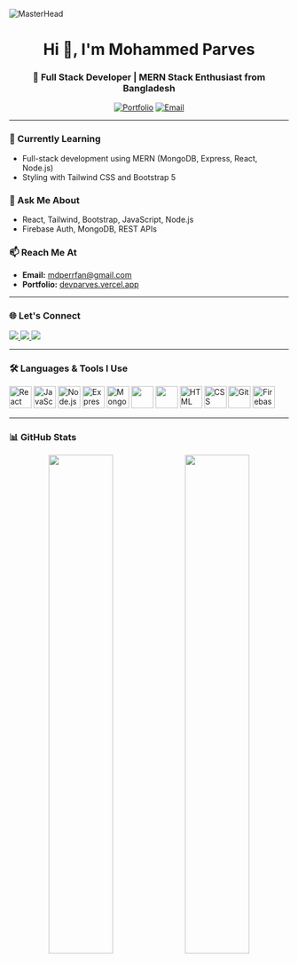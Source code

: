 ![MasterHead](https://repository-images.githubusercontent.com/588181932/e36ec678-7984-4cdd-8e4c-a3932772ff8e)

<h1 align="center">Hi 👋, I'm Mohammed Parves</h1>
<h3 align="center">🚀 Full Stack Developer | MERN Stack Enthusiast from Bangladesh</h3>

<p align="center">
  <a href="https://devparves.vercel.app" target="_blank"><img src="https://img.shields.io/badge/Portfolio-%2300599C?style=for-the-badge&logo=vercel&logoColor=white" alt="Portfolio" /></a>
  <a href="mailto:mdperrfan@gmail.com"><img src="https://img.shields.io/badge/Gmail-%23D14836?style=for-the-badge&logo=gmail&logoColor=white" alt="Email" /></a>
</p>

---

### 🌱 Currently Learning
- Full-stack development using MERN (MongoDB, Express, React, Node.js)
- Styling with Tailwind CSS and Bootstrap 5

### 💬 Ask Me About
- React, Tailwind, Bootstrap, JavaScript, Node.js
- Firebase Auth, MongoDB, REST APIs

### 📫 Reach Me At
- **Email:** [mdperrfan@gmail.com](mailto:mdperrfan@gmail.com)
- **Portfolio:** [devparves.vercel.app](https://devparves.vercel.app)

---

### 🌐 Let's Connect
<p align="left">
  <a href="https://linkedin.com/in/mohammed-parves-6635212aa/" target="_blank">
    <img src="https://img.shields.io/badge/LinkedIn-%230077B5?style=for-the-badge&logo=linkedin&logoColor=white" />
  </a>
  <a href="https://fb.com/mdparves.erfan.3" target="_blank">
    <img src="https://img.shields.io/badge/Facebook-%231877F2?style=for-the-badge&logo=facebook&logoColor=white" />
  </a>
  <a href="https://www.hackerrank.com/@mdperrfan" target="_blank">
    <img src="https://img.shields.io/badge/HackerRank-%2320BEFF?style=for-the-badge&logo=hackerrank&logoColor=white" />
  </a>
</p>

---

### 🛠️ Languages & Tools I Use
<p align="left">
  <img src="https://cdn.jsdelivr.net/gh/devicons/devicon/icons/react/react-original.svg" width="40" height="40" alt="React" />
  <img src="https://cdn.jsdelivr.net/gh/devicons/devicon/icons/javascript/javascript-original.svg" width="40" height="40" alt="JavaScript" />
  <img src="https://cdn.jsdelivr.net/gh/devicons/devicon/icons/nodejs/nodejs-original.svg" width="40" height="40" alt="Node.js" />
  <img src="https://cdn.jsdelivr.net/gh/devicons/devicon/icons/express/express-original.svg" width="40" height="40" alt="Express.js" />
  <img src="https://cdn.jsdelivr.net/gh/devicons/devicon/icons/mongodb/mongodb-original.svg" width="40" height="40" alt="MongoDB" />
  <img src="https://img.shields.io/badge/TailwindCSS-38B2AC?style=for-the-badge&logo=tailwind-css&logoColor=white" height="40" />
  <img src="https://img.shields.io/badge/Bootstrap-563D7C?style=for-the-badge&logo=bootstrap&logoColor=white" height="40" />
  <img src="https://cdn.jsdelivr.net/gh/devicons/devicon/icons/html5/html5-original.svg" width="40" height="40" alt="HTML" />
  <img src="https://cdn.jsdelivr.net/gh/devicons/devicon/icons/css3/css3-original.svg" width="40" height="40" alt="CSS" />
  <img src="https://cdn.jsdelivr.net/gh/devicons/devicon/icons/git/git-original.svg" width="40" height="40" alt="Git" />
  <img src="https://cdn.jsdelivr.net/gh/devicons/devicon/icons/firebase/firebase-plain.svg" width="40" height="40" alt="Firebase" />
</p>

---

### 📊 GitHub Stats

<p align="center">
  <img src="https://github-readme-stats.vercel.app/api?username=mdperrfan&show_icons=true&theme=tokyonight" width="48%" />
  <img src="https://github-readme-stats.vercel.app/api/top-langs/?username=mdperrfan&layout=compact&theme=tokyonight" width="48%" />
</p>
